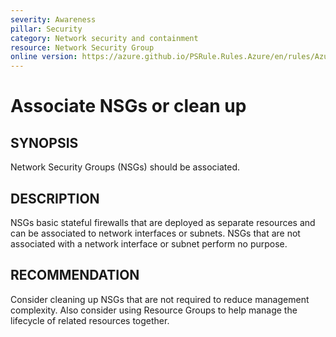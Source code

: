 ```yaml
---
severity: Awareness
pillar: Security
category: Network security and containment
resource: Network Security Group
online version: https://azure.github.io/PSRule.Rules.Azure/en/rules/Azure.NSG.Associated/
---
```


# Associate NSGs or clean up

## SYNOPSIS

Network Security Groups (NSGs) should be associated.

## DESCRIPTION

NSGs basic stateful firewalls that are deployed as separate resources and can be associated to network interfaces or subnets.
NSGs that are not associated with a network interface or subnet perform no purpose.

## RECOMMENDATION

Consider cleaning up NSGs that are not required to reduce management complexity.
Also consider using Resource Groups to help manage the lifecycle of related resources together.
